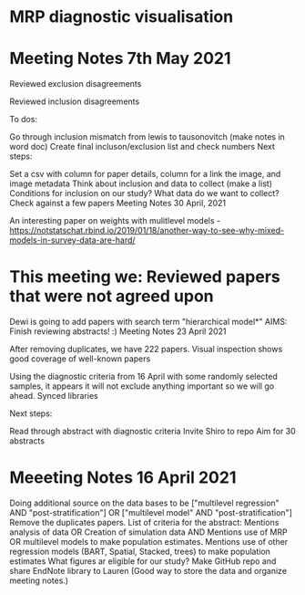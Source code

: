 # MRP diagnostic visualisation

# Meeting Notes 7th May 2021

Reviewed exclusion disagreements

Reviewed inclusion disagreements

To dos:

Go through inclusion mismatch from lewis to tausonovitch (make notes in word doc)
Create final incluson/exclusion list and check numbers
Next steps:

Set a csv with column for paper details, column for a link the image, and image metadata
Think about inclusion and data to collect (make a list)
Conditions for inclusion on our study?
What data do we want to collect?
Check against a few papers
Meeting Notes 30 April, 2021

An interesting paper on weights with mulitlevel models - https://notstatschat.rbind.io/2019/01/18/another-way-to-see-why-mixed-models-in-survey-data-are-hard/

# This meeting we: Reviewed papers that were not agreed upon

Dewi is going to add papers with search term "hierarchical model*"
AIMS: Finish reviewing abstracts! :)
Meeting Notes 23 April 2021

After removing duplicates, we have 222 papers. Visual inspection shows good coverage of well-known papers

Using the diagnostic criteria from 16 April with some randomly selected samples, it appears it will not exclude anything important so we will go ahead. Synced libraries

Next steps:

Read through abstract with diagnostic criteria
Invite Shiro to repo
Aim for 30 abstracts

# Meeeting Notes 16 April 2021

Doing additional source on the data bases to be ["multilevel regression" AND "post-stratification"] OR ["multilevel model" AND "post-stratification"]
Remove the duplicates papers.
List of criteria for the abstract:
Mentions analysis of data OR
Creation of simulation data AND
Mentions use of MRP OR multilevel models to make population estimates.
Mentions use of other regression models (BART, Spatial, Stacked, trees) to make population estimates
What figures ar eligible for our study?
Make GitHub repo and share EndNote library to Lauren (Good way to store the data and organize meeting notes.)
